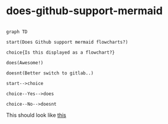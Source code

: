 # does-github-support-mermaid

```mermaid

graph TD

start(Does Github support mermaid flowcharts?)

choice{Is this displayed as a flowchart?}

does(Awesome!)

doesnt(Better switch to gitlab..)

start-->choice

choice--Yes-->does

choice--No-->doesnt

```

This should look like [this](https://gitlab.com/mpnsk/does-gitlab-support-mermaid/blob/master/README.md)
